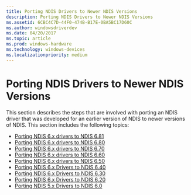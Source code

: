 ```yaml
---
title: Porting NDIS Drivers to Newer NDIS Versions
description: Porting NDIS Drivers to Newer NDIS Versions
ms.assetid: 6CBC4C7D-44F0-474B-B17E-0BA5BC17D60C
ms.author: windowsdriverdev
ms.date: 04/20/2017
ms.topic: article
ms.prod: windows-hardware
ms.technology: windows-devices
ms.localizationpriority: medium
---
```


# Porting NDIS Drivers to Newer NDIS Versions


This section describes the steps that are involved with porting an NDIS driver that was developed for an earlier version of NDIS to newer versions of NDIS. This section includes the following topics:

- [Porting NDIS 6.x drivers to NDIS 6.81](porting-ndis-6-x-drivers-to-ndis-6-81.md)
- [Porting NDIS 6.x drivers to NDIS 6.80](porting-ndis-6-x-drivers-to-ndis-6-80.md)
- [Porting NDIS 6.x drivers to NDIS 6.70](porting-ndis-6-x-drivers-to-ndis-6-70.md)
- [Porting NDIS 6.x drivers to NDIS 6.60](porting-ndis-6-x-drivers-to-ndis-6-60.md)
- [Porting NDIS 6.x drivers to NDIS 6.50](porting-ndis-6-x-drivers-to-ndis-6-50.md)
- [Porting NDIS 6.x Drivers to NDIS 6.40](porting-ndis-6-x-drivers-to-ndis-6-40.md)
- [Porting NDIS 6.x Drivers to NDIS 6.30](porting-ndis-6-x-drivers-to-ndis-6-30.md)
- [Porting NDIS 6.x Drivers to NDIS 6.20](porting-ndis-6-x-drivers-to-ndis-6-20.md)
- [Porting NDIS 5.x Drivers to NDIS 6.0](porting-ndis-5-x-drivers-to-ndis-6-0.md)

 

 





